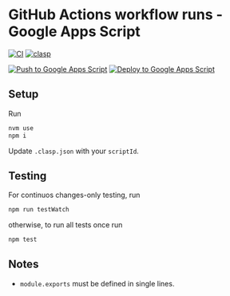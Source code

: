 # GitHub Actions workflow runs - Google Apps Script

[![CI](https://github.com/horothesun/github-actions-workflow-runs-clasp/workflows/CI/badge.svg)](https://github.com/horothesun/github-actions-workflow-runs-clasp/actions?query=workflow%3ACI)
[![clasp](https://img.shields.io/badge/built%20with-clasp-4285f4.svg)](https://github.com/google/clasp)

[![Push to Google Apps Script](https://github.com/horothesun/github-actions-workflow-runs-clasp/workflows/Push%20to%20Google%20Apps%20Script/badge.svg)](https://github.com/horothesun/github-actions-workflow-runs-clasp/actions?query=workflow%3A%22Push+to+Google+Apps+Script%22)
[![Deploy to Google Apps Script](https://github.com/horothesun/github-actions-workflow-runs-clasp/workflows/Deploy%20to%20Google%20Apps%20Script/badge.svg)](https://github.com/horothesun/github-actions-workflow-runs-clasp/actions?query=workflow%3A%22Deploy+to+Google+Apps+Script%22)

## Setup

Run

```bash
nvm use
npm i
```

Update `.clasp.json` with your `scriptId`.

## Testing

For continuos changes-only testing, run

```bash
npm run testWatch
```

otherwise, to run all tests once run

```bash
npm test
```

## Notes

- `module.exports` must be defined in single lines.
